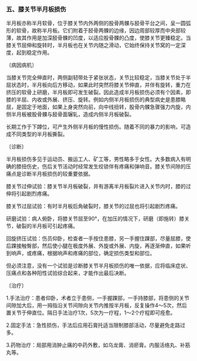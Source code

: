 ### 五、膝关节半月板损伤

半月板亦称半月软骨，位于膝关节内外两侧的股骨两髁与胫骨平台之间，呈一圆弧形的软骨，故称半月板。它们附着于胫骨两髁的边缘，因边周部较厚而中央部较薄，故其作用是加深胫骨髁的凹度，以适应股骨髁的凸度，使膝关节更臻稳定。当膝关节屈伸和旋转时，半月板也在关节内随之滑动，它始终保持关节窝的一定深度，起到稳定作用。

〔病因病机〕

当膝关节完全伸直时，两侧副韧带处于紧张状态，关节比较稳定，当膝关节处于半屈状态时，半月板向后方移动，如果此时突然将膝关节伸直，并伴有旋转，重力在挤压的软骨上研磨，半月板即可发生破裂。因此造成半月板损伤必须有个因素，即膝的半屈、内收或外展、挤压、旋转。例如内侧半月板损伤的典型病史是患膝略屈，是固定于地面，如果上身突然向前，向中线扭转，股骨内髁急骤强力内旋，内侧半月板被股骨髁与胫骨面辗轧，造成内侧半月板破裂。

长期工作于下蹲位，可产生外侧半月板的慢性损伤。随着不同的暴力的影响，可造成不同类型的半月板撕裂。

〔诊断〕

半月板损伤多见于运动员、搬运工人、矿工等，男性略多于女性。大多数病入有明确的膝扭伤史，伤后关节活动时经常发生绞锁伴有疼痛和弹响音。膝关节间隙的压痛点是诊断半月板损伤的较重要依据。

膝关节过伸试验：膝关节半月板破裂，并有游离半月板裂片进入关节内时，膝的过伸将引起剧烈疼痛。

膝关节过屈试验：有时半月板后角破裂时，膝关节的过屈也将引起剧烈疼痛。

研磨试验：病人俯卧，将膝关节屈至90°，在加压的情况下，研磨（即施转）膝关节，破裂的半月板可引起疼痛。

回旋挤压试验：伤员仰卧，检查者一手按住患膝，另一手握住踝部，尽量屈膝，使后踝接触臀部，然后使小腿在极度外展、外旋或外展、内旋，再逐渐伸直，如果听到响声，或疼痛，根据响声和疼痛的部位，确定损伤类型和部位。

但必须注意，没有一个试验是诊断膝关节半月板损伤的唯一依据，应将临床症状、压痛点和各种阳性试验综合起来，才能作出最后决断。

〔治疗〕

1.手法治疗：患者仰卧，术者立于患侧，一手握踝部，一手持膝部，将患侧的关节间隙加大后，用一拇指沿关节间隙向关节内推按半月板，反复操作4〜5次，然后置关节于伸直位。隔日手法治疗1次，5次为一疗程，1〜2个疗程即可痊愈。

2.固定手法：急性损伤，手法后应用石膏托适当限制膝部活动，尽量避免走路过多。

3.药物治疗：局部用消肿止痛的中药外敷，如乌龙膏、消瘀膏。内服活络丸、补筋丸等。
